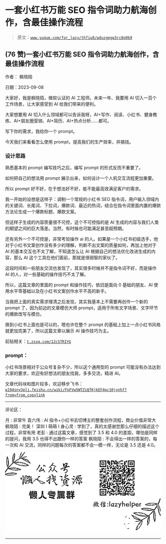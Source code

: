 # 一套小红书万能 SEO 指令词助力航海创作，含最佳操作流程

> 原文：[`www.yuque.com/for_lazy/thfiu8/wduzgegp3rc8q9b9`](https://www.yuque.com/for_lazy/thfiu8/wduzgegp3rc8q9b9)

## (76 赞)一套小红书万能 SEO 指令词助力航海创作，含最佳操作流程

作者： 枫晓陌

日期：2023-09-08

大家好，我是枫晓陌，微软认证的 AI 工程师。未来一年、我要用 AI 切入一百个工作场景，让大家感受到 AI 给我们带来的便利。

大家想要用 AI 切入什么领域都可以告诉我呀，AI+写作、阅读、小红书、健身教练、AI+朋友圈营销、AI+简历、AI+热点分析……都可。

写下你的需求，我给你一个 prompt。

今天我们来看看怎么使用 prompt，提高我们的生产效率，并搞钱。

### 设计思路

熟悉基本的 prompt 编写技巧之后，编写 prompt 的形式反而不重要了。

如何把自己的想法用 prompt 展示出来，如何设计一个人机交互流程更加重要。

所以 prompt 好不好，在于想法好不好，能不能最高效满足客户的需求。

我一开始的设想是这样子：调制一个常规的小红书 SEO 指令词，用户输入领域内的关键词、长尾词、下拉词，爆款词、最近的热词，结合在指令词里面内置的爆款方法论生成一个爆款标题、爆款文案。

但这样子生成的内容质量很不可控，这个不可控指的是 AI 生成的内容与我们人类的期望之间的巨大落差。当然，有时候也可能满足甚至超预期。

还有另外一个不可控是，非常考验操作 ai 的人。如果是一个小红书初级选手，他对于小红书文案创作没有多少的理解，判断不出文案的质量如何，再加上他对于 AI 的基本交互也不太了解，不知道怎么让 AI 根据自己的想法优化改进生成的内容，那么 AI 这个工具在他们面前，那就是很弱智的家伙了。

这段时间和一些朋友交流也发现了，其实很多时候并不是指令词不好，而是操作 AI 的人，对一些基础的操作技巧不太了解。

所以，这篇文章的里面的 prompt 和操作技巧，依旧是面向 0 基础的朋友、AI 使用水平零基础以及在小红书文案创作水平不高的新手。

当我把上面的真实需求理清之后发现，其实我基本上不需要再创作一个新的 prompt 了，因为前边的文章模仿大师 prompt，适用于所有文字场景、文字环节的爆款改写与模仿。

换到小红书上面也是可以的，嗯也许在整个 prompt 的基础上加上一点小红书风格就更加完美了，所以这篇文章以展示 AI 操作技巧为主。

前贴相关：[`t.zsxq.com/12cSTRIYG`](https://t.zsxq.com/12cSTRIYG)

### prompt：

小红书场景相对于公众号复杂不少，所以这个通用型的 prompt 可能没有办法达到大家的要求，欢迎有好想法的朋友找我，多多交流，精进 AI。

文章代码块和图片较多，欢迎移步飞书：[`w194sny3eli.feishu.cn/wiki/FpFVw5WTZiQfKjkEF4pc10jynhf?from=from_copylink`](https://w194sny3eli.feishu.cn/wiki/FpFVw5WTZiQfKjkEF4pc10jynhf?from=from_copylink)

* * *

评论区：

月 : 非常牛
袁六伟 : AI 指令+小红书去切博主的整套创作流程，商业价值非常大
枫晓陌 : 完美！
深圳 I 萌萌 I 身心灵 : 学到了，真的太感谢您那么仔细的描述这个过程，非常有用
老彭 : 通过这篇文章，感觉到了 3.5 和 4.0 的差距，哪怕是同样的提问，我用 3.5 也得不出跟你一样的答案
枫晓陌 : 不会得出一样的答案的，每一次和 AI 交流，同样的问题每次的答案都不会一模一样，无论是 3.5 还是 4.0。

![](img/1c37d505930596d12a88ab23e11aa07a.png)

* * *